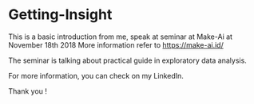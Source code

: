 # Getting-Insight
This is a basic introduction from me, speak at seminar at Make-Ai at November 18th 2018
More information refer to https://make-ai.id/

The seminar is talking about practical guide in exploratory data analysis.

For more information, you can check on my LinkedIn.

Thank you !
